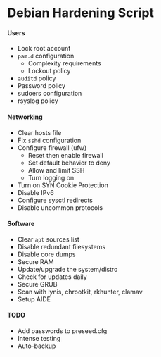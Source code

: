 # Debian Hardening Script

#### Users

- Lock root account
- `pam.d` configuration
    - Complexity requirements
    - Lockout policy
- `auditd` policy
- Password policy
- sudoers configuration
- rsyslog policy

#### Networking
- Clear hosts file
- Fix `sshd` configuration
- Configure firewall (ufw)
    - Reset then enable firewall
    - Set default behavior to deny
    - Allow and limit SSH
    - Turn logging on
- Turn on SYN Cookie Protection
- Disable IPv6
- Configure sysctl redirects
- Disable uncommon protocols

#### Software
- Clear `apt` sources list
- Disable redundant filesystems
- Disable core dumps
- Secure RAM
- Update/upgrade the system/distro
- Check for updates daily
- Secure GRUB
- Scan with lynis, chrootkit, rkhunter, clamav
- Setup AIDE

#### TODO
- Add passwords to preseed.cfg
- Intense testing
- Auto-backup
